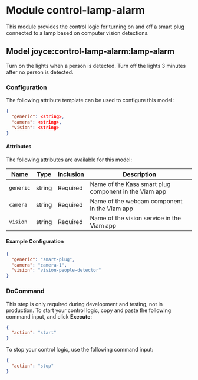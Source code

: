 # Module control-lamp-alarm

This module provides the control logic for turning on and off a smart plug connected to a lamp based on computer vision detections.

## Model joyce:control-lamp-alarm:lamp-alarm

Turn on the lights when a person is detected. Turn off the lights 3 minutes after no person is detected.

### Configuration

The following attribute template can be used to configure this model:

```json
{
  "generic": <string>,
  "camera": <string>,
  "vision": <string>
}
```

#### Attributes

The following attributes are available for this model:

| Name      | Type   | Inclusion | Description                                           |
| --------- | ------ | --------- | ----------------------------------------------------- |
| `generic` | string | Required  | Name of the Kasa smart plug component in the Viam app |
| `camera`  | string | Required  | Name of the webcam component in the Viam app          |
| `vision`  | string | Required  | Name of the vision service in the Viam app            |

#### Example Configuration

```json
{
  "generic": "smart-plug",
  "camera": "camera-1",
  "vision": "vision-people-detector"
}
```

### DoCommand

This step is only required during development and testing, not in production. To start your control logic, copy and paste the following command input, and click **Execute**:

```json
{
  "action": "start"
}
```

To stop your control logic, use the following command input:

```json
{
  "action": "stop"
}
```
